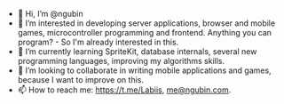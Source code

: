 - 👋 Hi, I’m @ngubin
- 👀 I’m interested in developing server applications, browser and mobile games, microcontroller programming and frontend. Anything you can program? - So I'm already interested in this. 
- 🌱 I’m currently learning SpriteKit, database internals, several new programming languages, improving my algorithms skills.
- 💞️ I’m looking to collaborate in writing mobile applications and games, because I want to improve on this.
- 📫 How to reach me: <a href="https://t.me/Labiis" target="_blank">https://t.me/Labiis</a>, <a href="mailto:me@ngubin.com" target="_blank">me@ngubin.com</a>.

<!---
ngubin/ngubin is a ✨ special ✨ repository because its `README.md` (this file) appears on your GitHub profile.
You can click the Preview link to take a look at your changes.
--->
